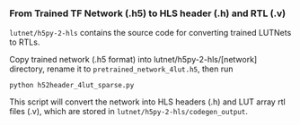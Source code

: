 ### From Trained TF Network (.h5) to HLS header (.h) and RTL (.v)

`lutnet/h5py-2-hls` contains the source code for converting trained LUTNets to RTLs.

Copy trained network (.h5 format) into lutnet/h5py-2-hls/[network] directory, rename it to `pretrained_network_4lut.h5`, then run

```
python h52header_4lut_sparse.py
```

This script will convert the network into HLS headers (.h) and LUT array rtl files (.v), which are stored in `lutnet/h5py-2-hls/codegen_output`.

